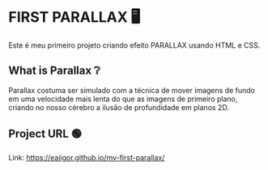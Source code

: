 # FIRST PARALLAX 🖥️

Este é meu primeiro projeto criando efeito PARALLAX usando HTML e CSS.

## What is Parallax ❔
Parallax costuma ser simulado com a técnica de mover imagens de fundo em uma velocidade mais lenta do que as imagens de primeiro plano, criando no nosso cérebro a ilusão de profundidade em planos 2D.

## Project URL 🟢
Link: https://eaiigor.github.io/my-first-parallax/

